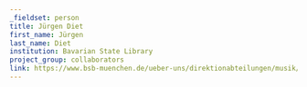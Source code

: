 ```yaml
---
_fieldset: person
title: Jürgen Diet
first_name: Jürgen 
last_name: Diet
institution: Bavarian State Library
project_group: collaborators
link: https://www.bsb-muenchen.de/ueber-uns/direktionabteilungen/musik/juergen-diet-lebenslauf-und-publikationen/
---
```

